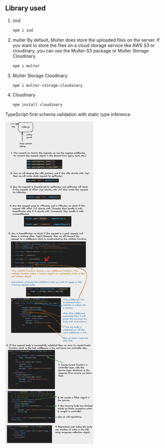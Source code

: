## Library used
1. zod
   ``` Bash
   npm i zod
   ```
2. multer
   By default, Multer does store the uploaded files on the server. If you want to store the files on a cloud storage service like AWS S3 or cloudinary, you can use the Multer-S3 package or Multer Storage Cloudinary. 
   ``` Bash
   npm i multer
   ```
3. Multer Storage Cloudinary
   ``` Bash
   npm i multer-storage-cloudinary
   ```
4. Cloudinary 
   ``` Bash
   npm install cloudinary
   ```

TypeScript-first schema validation with static type inference

![alt text](image.png)